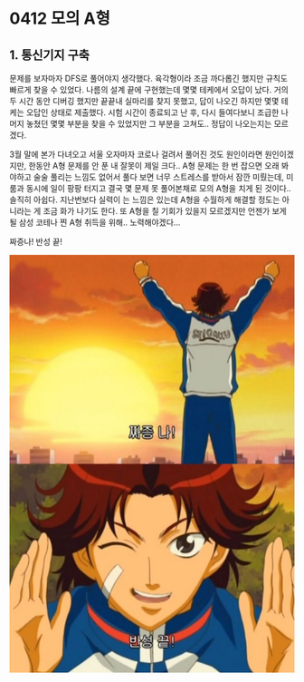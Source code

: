 # 0412 모의 A형

## 1. 통신기지 구축

문제를 보자마자 DFS로 풀어야지 생각했다. 육각형이라 조금 까다롭긴 했지만 규칙도 빠르게 찾을 수 있었다. 나름의 설계 끝에 구현했는데 몇몇 테케에서 오답이 났다. 거의 두 시간 동안 디버깅 했지만 끝끝내 실마리를 찾지 못했고, 답이 나오긴 하지만 몇몇 테케는 오답인 상태로 제출했다. 시험 시간이 종료되고 난 후, 다시 들여다보니 조급한 나머지 놓쳤던 몇몇 부분을 찾을 수 있었지만 그 부분을 고쳐도.. 정답이 나오는지는 모르겠다. 

3월 말에 본가 다녀오고 서울 오자마자 코로나 걸려서 풀어진 것도 원인이라면 원인이겠지만, 한동안 A형 문제를 안 푼 내 잘못이 제일 크다.. A형 문제는 한 번 잡으면 오래 봐야하고 술술 풀리는 느낌도 없어서 풀다 보면 너무 스트레스를 받아서 잠깐 미뤘는데, 미룸과 동시에 일이 팡팡 터지고 결국 몇 문제 못 풀어본채로 모의 A형을 치게 된 것이다.. 솔직히 아쉽다. 지난번보다 실력이 는 느낌은 있는데 A형을 수월하게 해결할 정도는 아니라는 게 조금 화가 나기도 한다. 또 A형을 칠 기회가 있을지 모르겠지만 언젠가 보게 될 삼성 코테나 찐 A형 취득을 위해.. 노력해야겠다...

짜증나! 반성 끝!

![짜증나! 반성 끝!](./1번.assets/done.jpg)